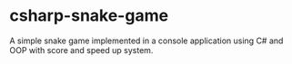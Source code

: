 # csharp-snake-game
A simple snake game implemented in a console application using C# and OOP with score and speed up system.
